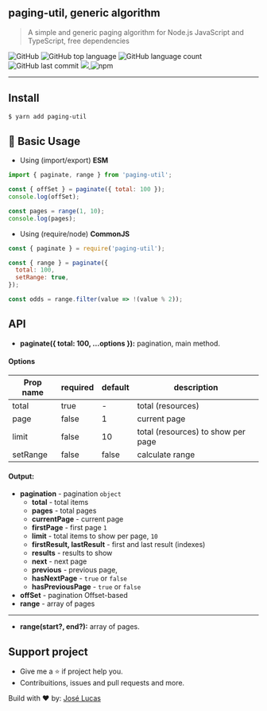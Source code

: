 ## paging-util, generic algorithm

> A simple and generic paging algorithm for
> Node.js JavaScript and TypeScript, free dependencies

<div>
  <img alt="GitHub" src="https://img.shields.io/github/license/lucasbernardol/paging-util" />
  <img alt="GitHub top language" src="https://img.shields.io/github/languages/top/lucasbernardol/paging-util" />
  <img alt="GitHub language count" src="https://img.shields.io/github/languages/count/lucasbernardol/paging-util" />
  <img alt="GitHub last commit" src="https://img.shields.io/github/last-commit/lucasbernardol/paging-util" />
  <a href="www.github.com/lucasbernardol">
    <img src="https://img.shields.io/badge/author-Jos%C3%A9%20Lucas-brightgreen" />
  </a>

  <img alt="npm" src="https://img.shields.io/npm/dm/paging-util">
</div>

---

## Install

```bash
$ yarn add paging-util
```

## :file_folder: Basic Usage

- Using (import/export) **ESM**

```javascript
import { paginate, range } from 'paging-util';

const { offSet } = paginate({ total: 100 });
console.log(offSet);

const pages = range(1, 10);
console.log(pages);
```

- Using (require/node) **CommonJS**

```javascript
const { paginate } = require('paging-util');

const { range } = paginate({
  total: 100,
  setRange: true,
});

const odds = range.filter(value => !(value % 2));
```

## API

- **paginate({ total: 100, ...options }):** pagination, main method.

#### Options

| Prop name | required | default | description                        |
| --------- | -------- | ------- | ---------------------------------- |
| total     | true     | -       | total (resources)                  |
| page      | false    | 1       | current page                       |
| limit     | false    | 10      | total (resources) to show per page |
| setRange  | false    | false   | calculate range                    |

#### Output:

- **pagination** - pagination `object`
  - **total** - total items
  - **pages** - total pages
  - **currentPage** - current page
  - **firstPage** - first page `1`
  - **limit** - total items to show per page, `10`
  - **firstResult, lastResult** - first and last result (indexes)
  - **results** - results to show
  - **next** - next page
  - **previous** - previous page,
  - **hasNextPage** - `true` or `false`
  - **hasPreviousPage** - `true` or `false`
- **offSet** - pagination Offset-based
- **range** - array of pages

---

- **range(start?, end?):** array of pages.

## Support project

- Give me a :star: if project help you.
- Contribuitions, issues and pull requests and more.

Build with ❤️ by: [José Lucas](https://github.com/lucasbernardol)
